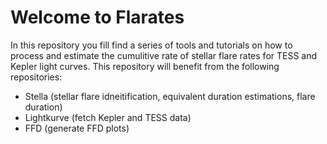 # Welcome to Flarates

In this repository you fill find a series of tools and tutorials on how to process and estimate the cumulitive rate of stellar flare rates for TESS and Kepler light curves. This repository will benefit from the following repositories: 

- Stella (stellar flare idneitification, equivalent duration estimations, flare duration)
- Lightkurve (fetch Kepler and TESS data)
- FFD (generate FFD plots)
